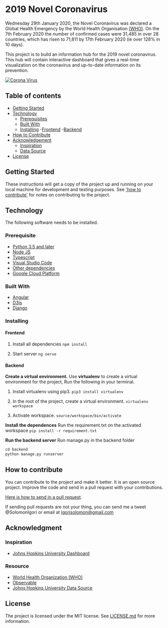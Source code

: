 # 2019 Novel Coronavirus

Wednesday 29th January 2020, the Novel Coronavirus was declared a Global Health Emergency by the World Health Organisation [(WHO)](https://www.who.int/emergencies/diseases/novel-coronavirus-2019 'World Health Organisation'). On the 7th February 2020 the number of confirmed cases were 31,485 in over 28 countries, which has risen to 71,811 by 17th February 2020 (ie over 128% in 10 days).

This project is to build an information hub for the 2019 novel coronavirus. This hub will contain interactive dashboard that gives a real-time visualization on the coronavirus and up-to-date information on its prevention.

[![Corona Virus](http://img.youtube.com/vi/mOV1aBVYKGA/0.jpg)](http://www.youtube.com/watch?v=mOV1aBVYKGA "source: World Health Organisation")

## Table of contents

- [Getting Started](#getting-started)
- [Technology](#technology)
  - [Prerequisites](#prerequisite)
  - [Built With](#built-with)
  - [Installing](#installing)
    -[Frontend](#frontend)
    -[Backend](#backend)
- [How to Contribute](#how-to-contribute)
- [Acknowledgement](#acknowledgment)
  - [Inspiration](#inspiration)
  - [Data Source](#resource)
- [License](#license)

## Getting Started

These instructions will get a copy of the project up and running on your local machine for development and testing purposes. See ['how to contribute'](#contribute) for notes on contributing to the project.

## Technology

The following software needs to be installed.

### Prerequisite

- [Python 3.5 and later](https://www.python.org/)
- [Node JS](https://nodejs.org/)
- [Typescript](https://www.typescriptlang.org/)
- [Visual Studio Code](https://code.visualstudio.com/)
- [Other dependencies](./requirements.txt)
- [Google Cloud Platform](https://cloud.google.com/)

### Built With

- [Angular](https://angular.io/)
- [D3js](https://d3js.org/)
- [Django](https://www.djangoproject.com/)

### Installing

#### Frontend

1. Install all dependencies
  ```npm install```

2. Start server
  ```ng serve```

#### Backend

**Create a virtual environment.**
Use **virtualenv** to create a virtual environment for the project, Run the following in your terminal.

1. Install virtualenv using pip3.
  ```pip3 install virtualenv```

2. In the root of the project, create a virtual environment.
  ```virtualenv workspace```

3. Activate workspace.
  ```source/workspace/bin/activate```

**Install the dependences**
Run the requirement.txt on the activated workspace
  ```pip install -r requirement.txt```

**Run the backend server**
Run manage.py in the backend folder

  ```python
  cd backend
  python manage.py runserver
  ```

## How to contribute

You can contribute to the project and make it better. It is an open source project. Improve the code and send in a pull request with your contributions.

[Here is how to send in a pull request](https://help.github.com/en/github/collaborating-with-issues-and-pull-requests/creating-a-pull-request).

If sending pull requests are not your thing, you can send me a tweet @SolomonIgori or email at [igorisolomon@gmail.com](igorisolomon@gmail.com "Igori's email")

<!-- 
Please read [CONTRIBUTING.md](https://github.com/igorisolomon/coronavirus/blob/master/CONTRIBUTING) for details on our code of conduct, and the process for submitting pull requests to us.
See also the list of [contributors](https://github.com/igorisolomon/coronavirus/blob/master/contributors) who participated in this project. -->

## Acknowledgment

### Inspiration

- [Johns Hopkins University Dashboard](https://gisanddata.maps.arcgis.com/apps/opsdashboard/index.html?fbclid=IwAR2mWEw0X_B5jbR0Fm23t2TVJGzVqUY6ok98DzrGLMrMXCR_c5joZV5AdNU#/bda7594740fd40299423467b48e9ecf6)

### Resource

- [World Health Organization (WHO)](https://www.who.int/)
- [Observable](https://observablehq.com/@fil/ncov2019-data)
- [Johns Hopkins University Data Source](https://docs.google.com/spreadsheets/d/1UF2pSkFTURko2OvfHWWlFpDFAr1UxCBA4JLwlSP6KFo/htmlview?sle=true#)

## License

The project is licensed under the MIT license. See [LICENSE.md](https://github.com/igorisolomon/coronavirus/blob/master/LICENSE 'MIT License') for more information.
